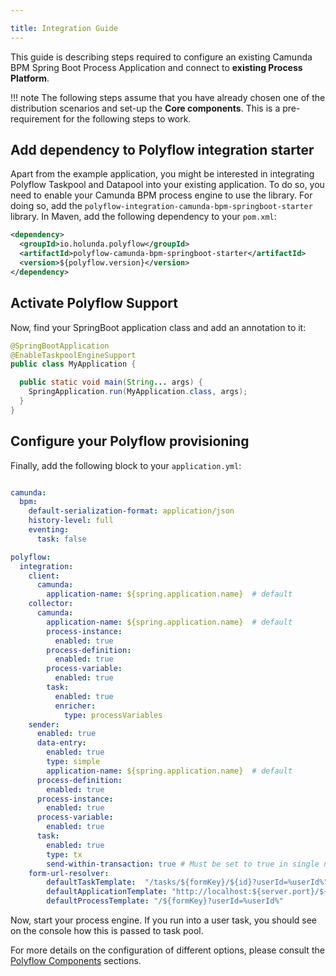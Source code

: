 ```yaml
---

title: Integration Guide
---
```


This guide is describing steps required to configure an existing Camunda BPM Spring Boot Process Application and
connect to **existing Process Platform**.

!!! note
    The following steps assume that you have already chosen one of the distribution scenarios and set-up the **Core components**. This is a pre-requirement for the following steps to work.


## Add dependency to Polyflow integration starter

Apart from the example application, you might be interested in integrating Polyflow Taskpool and Datapool into your existing
application. To do so, you need to enable your Camunda BPM process engine to use the library.
For doing so, add the `polyflow-integration-camunda-bpm-springboot-starter` library. In Maven, add the following dependency
to your `pom.xml`:

``` xml
<dependency>
  <groupId>io.holunda.polyflow</groupId>
  <artifactId>polyflow-camunda-bpm-springboot-starter</artifactId>
  <version>${polyflow.version}</version>
</dependency>
```

## Activate Polyflow Support

Now, find your SpringBoot application class and add an annotation to it:


``` java
@SpringBootApplication
@EnableTaskpoolEngineSupport
public class MyApplication {

  public static void main(String... args) {
    SpringApplication.run(MyApplication.class, args);
  }
}
```

## Configure your Polyflow provisioning

Finally, add the following block to your `application.yml`:


``` yaml

camunda:
  bpm:
    default-serialization-format: application/json
    history-level: full
    eventing:
      task: false

polyflow:
  integration:
    client:
      camunda:
        application-name: ${spring.application.name}  # default
    collector:
      camunda:
        application-name: ${spring.application.name}  # default
        process-instance:
          enabled: true
        process-definition:
          enabled: true
        process-variable:
          enabled: true
        task:
          enabled: true
          enricher:
            type: processVariables
    sender:
      enabled: true
      data-entry:
        enabled: true
        type: simple
        application-name: ${spring.application.name}  # default
      process-definition:
        enabled: true
      process-instance:
        enabled: true
      process-variable:
        enabled: true
      task:
        enabled: true
        type: tx
        send-within-transaction: true # Must be set to true in single node scenario.
    form-url-resolver:
        defaultTaskTemplate:  "/tasks/${formKey}/${id}?userId=%userId%"
        defaultApplicationTemplate: "http://localhost:${server.port}/${applicationName}"
        defaultProcessTemplate: "/${formKey}?userId=%userId%"

```

Now, start your process engine. If you run into a user task, you should see on the console how this is passed to task pool.

For more details on the configuration of different options, please consult the [Polyflow Components](../reference-guide/components/) sections.
